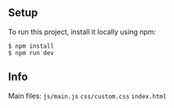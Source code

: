 ## Setup
To run this project, install it locally using npm:

```
$ npm install
$ npm run dev
```

## Info
Main files:
`js/main.js`
`css/custom.css`
`index.html`
